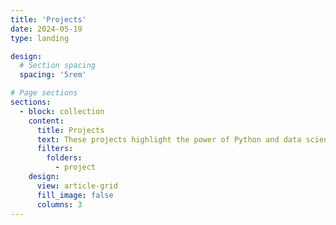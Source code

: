 ```yaml
---
title: 'Projects'
date: 2024-05-19
type: landing

design:
  # Section spacing
  spacing: '5rem'

# Page sections
sections:
  - block: collection
    content:
      title: Projects
      text: These projects highlight the power of Python and data science in contributing to social justice initiatives. They involve analyzing large data sets to uncover patterns of inequality, developing algorithms to promote fairness, and creating interactive visualizations to help communicate complex social issues.
      filters:
        folders:
          - project
    design:
      view: article-grid
      fill_image: false
      columns: 3
---
```

